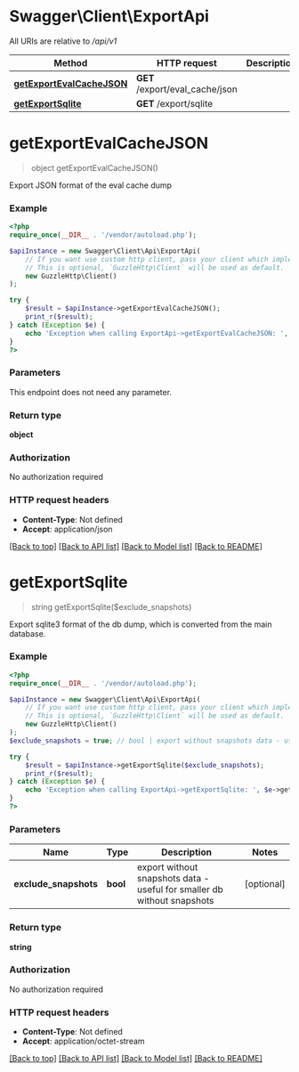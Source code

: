 # Swagger\Client\ExportApi

All URIs are relative to */api/v1*

Method | HTTP request | Description
------------- | ------------- | -------------
[**getExportEvalCacheJSON**](ExportApi.md#getexportevalcachejson) | **GET** /export/eval_cache/json | 
[**getExportSqlite**](ExportApi.md#getexportsqlite) | **GET** /export/sqlite | 

# **getExportEvalCacheJSON**
> object getExportEvalCacheJSON()



Export JSON format of the eval cache dump

### Example
```php
<?php
require_once(__DIR__ . '/vendor/autoload.php');

$apiInstance = new Swagger\Client\Api\ExportApi(
    // If you want use custom http client, pass your client which implements `GuzzleHttp\ClientInterface`.
    // This is optional, `GuzzleHttp\Client` will be used as default.
    new GuzzleHttp\Client()
);

try {
    $result = $apiInstance->getExportEvalCacheJSON();
    print_r($result);
} catch (Exception $e) {
    echo 'Exception when calling ExportApi->getExportEvalCacheJSON: ', $e->getMessage(), PHP_EOL;
}
?>
```

### Parameters
This endpoint does not need any parameter.

### Return type

**object**

### Authorization

No authorization required

### HTTP request headers

 - **Content-Type**: Not defined
 - **Accept**: application/json

[[Back to top]](#) [[Back to API list]](../../README.md#documentation-for-api-endpoints) [[Back to Model list]](../../README.md#documentation-for-models) [[Back to README]](../../README.md)

# **getExportSqlite**
> string getExportSqlite($exclude_snapshots)



Export sqlite3 format of the db dump, which is converted from the main database.

### Example
```php
<?php
require_once(__DIR__ . '/vendor/autoload.php');

$apiInstance = new Swagger\Client\Api\ExportApi(
    // If you want use custom http client, pass your client which implements `GuzzleHttp\ClientInterface`.
    // This is optional, `GuzzleHttp\Client` will be used as default.
    new GuzzleHttp\Client()
);
$exclude_snapshots = true; // bool | export without snapshots data - useful for smaller db without snapshots

try {
    $result = $apiInstance->getExportSqlite($exclude_snapshots);
    print_r($result);
} catch (Exception $e) {
    echo 'Exception when calling ExportApi->getExportSqlite: ', $e->getMessage(), PHP_EOL;
}
?>
```

### Parameters

Name | Type | Description  | Notes
------------- | ------------- | ------------- | -------------
 **exclude_snapshots** | **bool**| export without snapshots data - useful for smaller db without snapshots | [optional]

### Return type

**string**

### Authorization

No authorization required

### HTTP request headers

 - **Content-Type**: Not defined
 - **Accept**: application/octet-stream

[[Back to top]](#) [[Back to API list]](../../README.md#documentation-for-api-endpoints) [[Back to Model list]](../../README.md#documentation-for-models) [[Back to README]](../../README.md)

